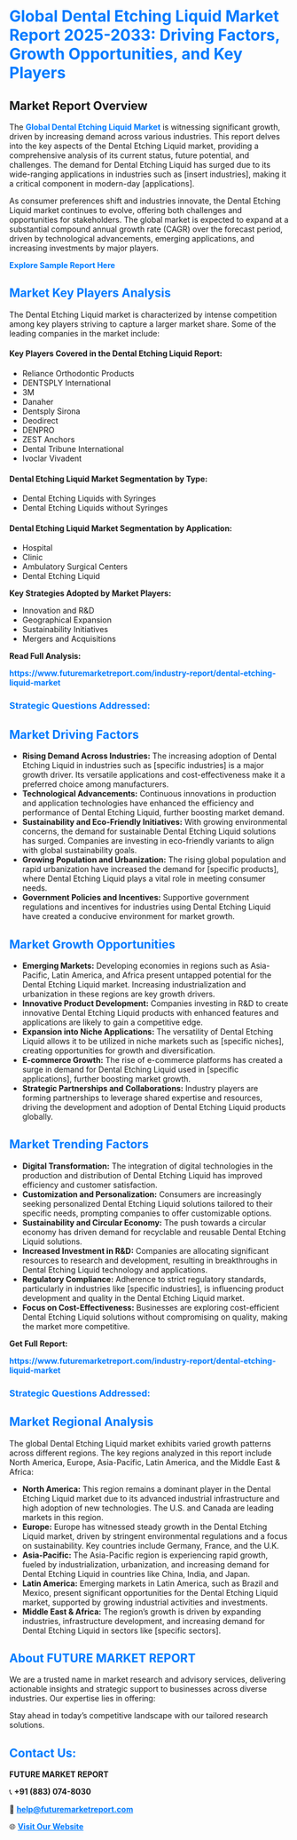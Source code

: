 <h1 style="color: #007BFF;">Global Dental Etching Liquid Market Report 2025-2033: Driving Factors, Growth Opportunities, and Key Players</h1>

<section id="overview">
<h2>Market Report Overview</h2>
<p>The <a href="https://www.futuremarketreport.com/industry-report/dental-etching-liquid-market" style="color: #007BFF; text-decoration: none;"><strong>Global Dental Etching Liquid Market</strong></a> is witnessing significant growth, driven by increasing demand across various industries. This report delves into the key aspects of the Dental Etching Liquid market, providing a comprehensive analysis of its current status, future potential, and challenges. The demand for Dental Etching Liquid has surged due to its wide-ranging applications in industries such as [insert industries], making it a critical component in modern-day [applications].</p>
<p>As consumer preferences shift and industries innovate, the Dental Etching Liquid market continues to evolve, offering both challenges and opportunities for stakeholders. The global market is expected to expand at a substantial compound annual growth rate (CAGR) over the forecast period, driven by technological advancements, emerging applications, and increasing investments by major players.</p>
</section>

<section id="overview">
<p><a href="https://www.futuremarketreport.com/request-sample/reportId=127339" style="color: #007BFF; text-decoration: none;"><strong>Explore Sample Report Here</strong></a></p>
</section>

<section id="key-players">
<h2 style="color: #007BFF;">Market Key Players Analysis</h2>
<p>The Dental Etching Liquid market is characterized by intense competition among key players striving to capture a larger market share. Some of the leading companies in the market include:</p>
<h4>Key Players Covered in the Dental Etching Liquid Report:</h4>
<ul><li>Reliance Orthodontic Products</li><li>DENTSPLY International</li><li>3M</li><li>Danaher</li><li>Dentsply Sirona</li><li>Deodirect</li><li>DENPRO</li><li>ZEST Anchors</li><li>Dental Tribune International</li><li>Ivoclar Vivadent</li></ul>
<h4>Dental Etching Liquid Market Segmentation by Type:</h4>
<ul><li>Dental Etching Liquids with Syringes</li><li>Dental Etching Liquids without Syringes</li></ul>

<h4>Dental Etching Liquid Market Segmentation by Application:</h4>
<ul><li>Hospital</li><li>Clinic</li><li>Ambulatory Surgical Centers</li><li>Dental Etching Liquid</li></ul>
<p><strong>Key Strategies Adopted by Market Players:</strong></p>
<ul>
<li>Innovation and R&D</li>
<li>Geographical Expansion</li>
<li>Sustainability Initiatives</li>
<li>Mergers and Acquisitions</li>
</ul>
</section>

<section>
<p><strong>Read Full Analysis: </strong></p><a href="https://www.futuremarketreport.com/industry-report/dental-etching-liquid-market" style="color: #007BFF; text-decoration: none;"><strong>https://www.futuremarketreport.com/industry-report/dental-etching-liquid-market</strong></a>
<h3 style="color: #007BFF;">Strategic Questions Addressed:</h3>
</section>

<section id="driving-factors">
<h2 style="color: #007BFF;">Market Driving Factors</h2>
<ul>
<li><strong>Rising Demand Across Industries:</strong> The increasing adoption of Dental Etching Liquid in industries such as [specific industries] is a major growth driver. Its versatile applications and cost-effectiveness make it a preferred choice among manufacturers.</li>
<li><strong>Technological Advancements:</strong> Continuous innovations in production and application technologies have enhanced the efficiency and performance of Dental Etching Liquid, further boosting market demand.</li>
<li><strong>Sustainability and Eco-Friendly Initiatives:</strong> With growing environmental concerns, the demand for sustainable Dental Etching Liquid solutions has surged. Companies are investing in eco-friendly variants to align with global sustainability goals.</li>
<li><strong>Growing Population and Urbanization:</strong> The rising global population and rapid urbanization have increased the demand for [specific products], where Dental Etching Liquid plays a vital role in meeting consumer needs.</li>
<li><strong>Government Policies and Incentives:</strong> Supportive government regulations and incentives for industries using Dental Etching Liquid have created a conducive environment for market growth.</li>
</ul>
</section>

<section id="growth-opportunities">
<h2 style="color: #007BFF;">Market Growth Opportunities</h2>
<ul>
<li><strong>Emerging Markets:</strong> Developing economies in regions such as Asia-Pacific, Latin America, and Africa present untapped potential for the Dental Etching Liquid market. Increasing industrialization and urbanization in these regions are key growth drivers.</li>
<li><strong>Innovative Product Development:</strong> Companies investing in R&D to create innovative Dental Etching Liquid products with enhanced features and applications are likely to gain a competitive edge.</li>
<li><strong>Expansion into Niche Applications:</strong> The versatility of Dental Etching Liquid allows it to be utilized in niche markets such as [specific niches], creating opportunities for growth and diversification.</li>
<li><strong>E-commerce Growth:</strong> The rise of e-commerce platforms has created a surge in demand for Dental Etching Liquid used in [specific applications], further boosting market growth.</li>
<li><strong>Strategic Partnerships and Collaborations:</strong> Industry players are forming partnerships to leverage shared expertise and resources, driving the development and adoption of Dental Etching Liquid products globally.</li>
</ul>
</section>

<section id="trending-factors">
<h2 style="color: #007BFF;">Market Trending Factors</h2>
<ul>
<li><strong>Digital Transformation:</strong> The integration of digital technologies in the production and distribution of Dental Etching Liquid has improved efficiency and customer satisfaction.</li>
<li><strong>Customization and Personalization:</strong> Consumers are increasingly seeking personalized Dental Etching Liquid solutions tailored to their specific needs, prompting companies to offer customizable options.</li>
<li><strong>Sustainability and Circular Economy:</strong> The push towards a circular economy has driven demand for recyclable and reusable Dental Etching Liquid solutions.</li>
<li><strong>Increased Investment in R&D:</strong> Companies are allocating significant resources to research and development, resulting in breakthroughs in Dental Etching Liquid technology and applications.</li>
<li><strong>Regulatory Compliance:</strong> Adherence to strict regulatory standards, particularly in industries like [specific industries], is influencing product development and quality in the Dental Etching Liquid market.</li>
<li><strong>Focus on Cost-Effectiveness:</strong> Businesses are exploring cost-efficient Dental Etching Liquid solutions without compromising on quality, making the market more competitive.</li>
</ul>
</section>

<section>
<p><strong>Get Full Report: </strong></p><a href="https://www.futuremarketreport.com/industry-report/dental-etching-liquid-market" style="color: #007BFF; text-decoration: none;"><strong>https://www.futuremarketreport.com/industry-report/dental-etching-liquid-market</strong></a>
<h3 style="color: #007BFF;">Strategic Questions Addressed:</h3>
</section>


<section id="regional-analysis">
<h2 style="color: #007BFF;">Market Regional Analysis</h2>
<p>The global Dental Etching Liquid market exhibits varied growth patterns across different regions. The key regions analyzed in this report include North America, Europe, Asia-Pacific, Latin America, and the Middle East & Africa:</p>
<ul>
<li><strong>North America:</strong> This region remains a dominant player in the Dental Etching Liquid market due to its advanced industrial infrastructure and high adoption of new technologies. The U.S. and Canada are leading markets in this region.</li>
<li><strong>Europe:</strong> Europe has witnessed steady growth in the Dental Etching Liquid market, driven by stringent environmental regulations and a focus on sustainability. Key countries include Germany, France, and the U.K.</li>
<li><strong>Asia-Pacific:</strong> The Asia-Pacific region is experiencing rapid growth, fueled by industrialization, urbanization, and increasing demand for Dental Etching Liquid in countries like China, India, and Japan.</li>
<li><strong>Latin America:</strong> Emerging markets in Latin America, such as Brazil and Mexico, present significant opportunities for the Dental Etching Liquid market, supported by growing industrial activities and investments.</li>
<li><strong>Middle East & Africa:</strong> The region’s growth is driven by expanding industries, infrastructure development, and increasing demand for Dental Etching Liquid in sectors like [specific sectors].</li>
</ul>
</section>

<footer>
<h2 style="color: #007BFF;">About FUTURE MARKET REPORT</h2>
<p>We are a trusted name in market research and advisory services, delivering actionable insights and strategic support to businesses across diverse industries. Our expertise lies in offering:</p>

<p>Stay ahead in today’s competitive landscape with our tailored research solutions.</p>

<h2 style="color: #007BFF;">Contact Us:</h2>
<p><strong>FUTURE MARKET REPORT</strong></p>
<p>📞 <strong>+91 (883) 074-8030</strong></p>
<p>📧 <strong><a href="mailto:help@futuremarketreport.com" style="color: #007BFF;">help@futuremarketreport.com</a></strong></p>
<p>🌐 <strong><a href="https://www.futuremarketreport.com/" style="color: #007BFF;">Visit Our Website</a></strong></p>
</footer>